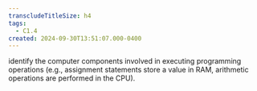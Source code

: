 ```yaml
---
transcludeTitleSize: h4
tags:
  - C1.4
created: 2024-09-30T13:51:07.000-0400
---
```

identify the computer components involved in executing programming operations (e.g., assignment statements store a value in RAM, arithmetic operations are performed in the CPU).